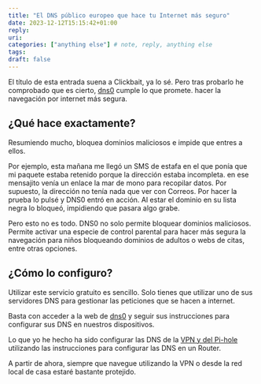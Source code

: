 ```yaml
---
title: "El DNS público europeo que hace tu Internet más seguro"
date: 2023-12-12T15:15:42+01:00
reply:
uri:
categories: ["anything else"] # note, reply, anything else
tags:
draft: false
---
```


El título de esta entrada suena a Clickbait, ya lo sé. Pero tras probarlo he comprobado que es cierto, [dns0](https://www.dns0.eu/es) cumple lo que promete. hacer la navegación por internet más segura.

## ¿Qué hace exactamente?

Resumiendo mucho, bloquea dominios maliciosos e impide que entres a ellos.

Por ejemplo, esta mañana me llegó un SMS de estafa en el que ponía que mi paquete estaba retenido porque la dirección estaba incompleta. en ese mensajito venía un enlace la mar de mono para recopilar datos. Por supuesto, la dirección no tenía nada que ver con Correos. Por hacer la prueba lo pulsé y DNS0 entró en acción. Al estar el dominio en su lista negra lo bloqueó, impidiendo que pasara algo grabe.

Pero esto no es todo. DNS0 no solo permite bloquear dominios maliciosos. Permite activar una especie de control parental para hacer más segura la navegación para niños bloqueando dominios de adultos o webs de citas, entre otras opciones.

## ¿Cómo lo configuro?

Utilizar este servicio gratuito es sencillo. Solo tienes que utilizar uno de sus servidores DNS para gestionar las peticiones que se hacen a internet.

Basta con acceder a la web de [dns0](https://www.dns0.eu/es) y seguir sus instrucciones para configurar sus DNS en nuestros dispositivos.

Lo que yo he hecho ha sido configurar las DNS de la [VPN y del Pi-hole](https://jesuspavonabian.es/crear-una-vpn-con-wireguard-mas-pihole-para-olvidarnos-de-los-anuncios-y-acceder-a-nuestras-cosas-desde-cualquier-lugar/) utilizando las instrucciones para configurar las DNS en un Router.

A partir de ahora, siempre que navegue utilizando la VPN o desde la red local de casa estaré bastante protejido.
